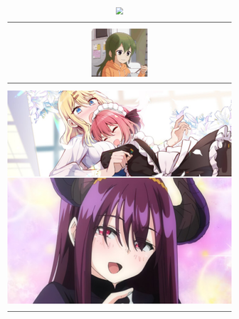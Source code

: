 <!--![readme](https://user-images.githubusercontent.com/43354103/203863744-c1cd95c8-231f-41f1-ae44-fcee37a0b125.png)-->
<!--![test](https://user-images.githubusercontent.com/43354103/209814081-427a8f00-0fc8-4049-91d0-82c4b5d7fb82.png)-->
<!--[![Top Langs](https://github-readme-stats.vercel.app/api/top-langs/?username=ZeyaTsu&layout=compact)](#Statistics) <br/>-->
<!--![:name](https://count.getloli.com/get/@ZeyaTsu?theme=rule34) <br/>-->
<div align="center">
  <img src="https://count.getloli.com/get/@ZeyaTsu?theme=rule34"/>
</div>

---

<div align="center">
  <div style="display: flex; justify-content: center;">
    <img src="my-senpai-is-annoying-senpai-ga-uzai-kouhai-no-hanashi.gif" alt="Profile Picture" width="25%">
  </div>
</div>

---

<img src="banner.png"/> 

<img src="uwu.png"/> 

---

<!--<img align="center" src="https://github-readme-stats.anuraghazra1.vercel.app/api/top-langs/?username=ZeyaTsu&theme=tokyonight" />
<img align="center" src="https://github-readme-stats.vercel.app/api?username=ZeyaTsu&show_icons=true&theme=tokyonight" />

Portfolio https://zeyatsu.github.io/ <br/>

# Themes I use:
* Python : Everforest / linux terminal flat dark / catpuccin mocha (main)
* HTML/CSS : YuruCamp - Rin / linux terminal flat dark
* JS : linux terminal flat dark-->

